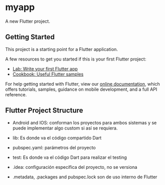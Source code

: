 # myapp

A new Flutter project.

## Getting Started

This project is a starting point for a Flutter application.

A few resources to get you started if this is your first Flutter project:

- [Lab: Write your first Flutter app](https://flutter.dev/docs/get-started/codelab)
- [Cookbook: Useful Flutter samples](https://flutter.dev/docs/cookbook)

For help getting started with Flutter, view our
[online documentation](https://flutter.dev/docs), which offers tutorials,
samples, guidance on mobile development, and a full API reference.

## Flutter Project Structure

 - Android and IOS: conforman los proyectos para ambos sistemas y se puede implementar algo custom si así se requiera.

 - lib: Es donde va el código compartido Dart

 - pubspec.yaml: parámetros del proyecto

 - test: Es donde va el código Dart para realizar el testing

 - .idea: configuración específica del proyecto, no se versiona

 - .metadata, .packages and pubspec.lock son de uso interno de Flutter

 